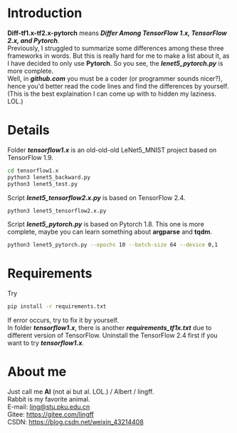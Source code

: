 # Introduction  
**Diff-tf1.x-tf2.x-pytorch** means ***Differ Among TensorFlow 1.x, TensorFlow 2.x, and Pytorch***.  
Previously, I struggled to summarize some differences among these three frameworks in words. But this is really hard for me to make a list about it, as I have decided to only use **Pytorch**. So you see, the ***lenet5_pytorch.py*** is more complete.  
Well, in ***github.com*** you must be a coder (or programmer sounds nicer?), hence you'd better read the code lines and find the differences by yourself. (This is the best explaination I can come up with to hidden my laziness. LOL.)  
# Details  
Folder ***tensorflow1.x*** is an old-old-old LeNet5_MNIST project based on TensorFlow 1.9.  
````bash  
cd tensorflow1.x  
python3 lenet5_backward.py  
python3 lenet5_test.py  
````  
Script ***lenet5_tensorflow2.x.py*** is based on TensorFlow 2.4.  
````bash  
python3 lenet5_tensorflow2.x.py  
````  
Script ***lenet5_pytorch.py*** is based on Pytorch 1.8. This one is more complete, maybe you can learn something about **argparse** and **tqdm**.  
````bash  
python3 lenet5_pytorch.py --epochs 10 --batch-size 64 --device 0,1  
````  
# Requirements  
Try  
````bash  
pip install -r requirements.txt  
````  
If error occurs, try to fix it by yourself.  
In folder ***tensorflow1.x***, there is another ***requirements_tf1x.txt*** due to different version of TensorFlow. Uninstall the TensorFlow 2.4 first if you want to try ***tensorflow1.x***.  
# About me  
Just call me **Al** (not ai but al. LOL.) / Albert / lingff.  
Rabbit is my favorite animal.  
E-mail: ling@stu.pku.edu.cn  
Gitee: https://gitee.com/lingff  
CSDN: https://blog.csdn.net/weixin_43214408  
